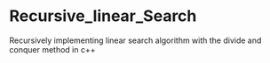 # Recursive_linear_Search
Recursively implementing linear search algorithm with the divide and conquer method in c++
